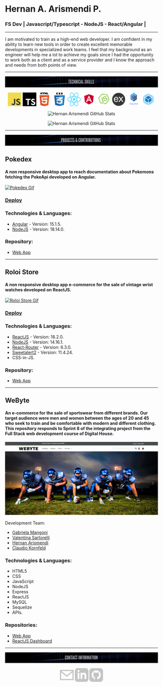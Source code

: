 # Hernan A. Arismendi P.
### FS Dev | Javascript/Typescript - NodeJS - React/Angular |

---


I am motivated to train as a high-end web developer. I am confident in my ability to learn new tools in order to create excellent memorable developments in specialized work teams. I feel that my background as an engineer will help me a lot to achieve my goals since I had the opportunity to work both as a client and as a service provider and I know the approach and needs from both points of view.


---

![Haap92 Skills](https://github.com/Haap92/Haap92/blob/main/img/banner/skills.png)
<p align="center">
  <img src="https://github.com/Haap92/Haap92/blob/main/img/skills/javascript.png" width="45" height="45" align="center"/>
  <img src="https://github.com/Haap92/Haap92/blob/main/img/skills/typescript.png" width="45" height="45" align="center"/>
  <img src="https://github.com/Haap92/Haap92/blob/main/img/skills//html5.png" width="45" height="45" align="center"/>
  <img src="https://github.com/Haap92/Haap92/blob/main/img/skills/css.png" width="45" height="45" align="center"/>
  <img src="https://github.com/Haap92/Haap92/blob/main/img/skills/react.png" width="45" height="45" align="center"/>
  <img src="https://github.com/Haap92/Haap92/blob/main/img/skills/angular.png" width="45" height="45" align="center"/>
  <img src="https://github.com/Haap92/Haap92/blob/main/img/skills/nodejs.png" width="45" height="45" align="center"/>
  <img src="https://github.com/Haap92/Haap92/blob/main/img/skills/express.png" width="45" height="45" align="center"/>
  <img src="https://github.com/Haap92/Haap92/blob/main/img/skills/sequelize.png" width="45" height="45" align="center"/>
  <img src="https://github.com/Haap92/Haap92/blob/main/img/skills/webpack.png" width="45" height="45" align="center"/>
</p> 

<p align="center">
    <img align="center" alt="Hernan Arismendi GitHub Stats" src="https://github-readme-stats.vercel.app/api?username=Haap92&show_icons=true&count_private=true&theme=nightowl" />
</p> 

<p align="center">
    <img align="center" alt="Hernan Arismendi GitHub Stats" src="https://github-readme-stats.vercel.app/api/top-langs/?username=Haap92&layout=compact&theme=nightowl" />
</p>

---

![Haap92 Banner Projects](https://github.com/Haap92/Haap92/blob/main/img/banner/projects.png)

## Pokedex

#### A non responsive desktop app to reach documentation about Pokemons fetching the PokeApi developed on Angular.

[![Pokedex Gif](https://media.giphy.com/media/v1.Y2lkPTc5MGI3NjExYzU5OGE5OGZmNmI4YzFmNzkzMTI5OTIzMDcxZDU4MmY3OGUzZTA3NCZjdD1n/7w5IfA2EPngb81d5rm/giphy.gif)](https://pokedex-eta-neon.vercel.app/)

### [Deploy](https://pokedex-eta-neon.vercel.app/)

### Technologies & Languages:
- [Angular](https://angular.io/) - Version: 15.1.5.
- [NodeJS](https://nodejs.org/es/) - Version: 18.14.0.

### Repository:
- [Web App](https://github.com/Haap92/pokedex)

---

## Roloi Store

#### A non responsive desktop app e-commerce for the sale of vintage wrist watches developed on ReactJS.

[![Roloi Store Gif](https://media3.giphy.com/media/TIoGdr8UnfDNlR6oYQ/giphy.gif)](https://roloistore.vercel.app/)

### [Deploy](https://roloistore.vercel.app/)

### Technologies & Languages:
- [ReactJS](https://es.reactjs.org/) - Version: 18.2.0.
- [NodeJS](https://nodejs.org/es/) - Version: 14.16.1.
- [React-Router](https://v5.reactrouter.com/web/guides/quick-start) - Version: 6.3.0.
- [Sweetalert2](https://sweetalert2.github.io/) - Version: 11.4.24.
- CSS-in-JS.

### Repository:
- [Web App](https://github.com/Haap92/roloi-arismendi)

---

## WeByte

#### An e-commerce for the sale of sportswear from different brands. Our target audience were men and women between the ages of 20 and 45 who seek to train and be comfortable with modern and different clothing. This repository responds to Sprint 8 of the integrating project from the Full Stack web development course of Digital House.

![webyte png](https://github.com/Haap92/Haap92/blob/main/img/previews/webyte.png)


Development Team:
- [Gabriela Mangoni](https://github.com/gabyMangoni)
- [Valentina Sartorelli](https://github.com/valensartorelli)
- [Hernan Arismendi](https://github.com/Haap92)
- [Claudio Kornfeld](https://github.com/claudioKornfeld)

### Technologies & Languages: 
- HTML5
- CSS
- JavaScript
- NodeJS 
- Express
- ReactJS
- MySQL
- Sequelize
- APIs.

### Repositories:
- [Web App](https://github.com/Haap92/grupo_4_WeByte)
- [ReactJS Dashboard](https://github.com/Haap92/grupo_4_WeByte_dashboard)

---

![Haap92 Banner](https://github.com/Haap92/Haap92/blob/main/img/banner/contact.png)

<p align="center">
  <a href ="mailto:haap92@gmail.com"><img alt="Haap92's Email" src="https://github.com/Haap92/Haap92/blob/main/img/social/Email.png" width="45" height="45"></a>
  <a href ="https://www.linkedin.com/in/hernanarismendi/" rel="nofollow" target="_blank"><img alt="Haap92's LinkedIn" src="https://github.com/Haap92/Haap92/blob/main/img/social/LinkedIn.png" width="45" height="45"></a>
  <a href ="https://www.github.com/Haap92/" rel="nofollow" target="_blank"><img alt="Haap92's GitHub" src="https://github.com/Haap92/Haap92/blob/main/img/social/gitHub.png" width="45" height="45"></a>
 </p>
<!--
**Haap92/Haap92** is a ✨ _special_ ✨ repository because its `README.md` (this file) appears on your GitHub profile.

Here are some ideas to get you started:

- 🔭 I’m currently working on ...
- 🌱 I’m currently learning ...
- 👯 I’m looking to collaborate on ...
- 🤔 I’m looking for help with ...
- 💬 Ask me about ...
- 📫 How to reach me: ...
- 😄 Pronouns: ...
- ⚡ Fun fact: ...
-->
